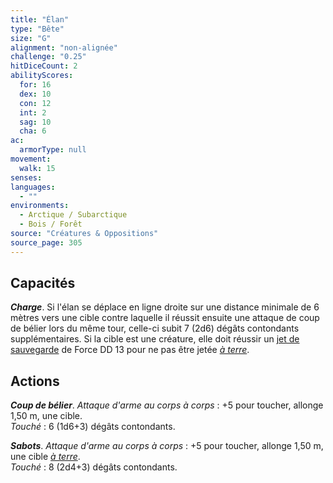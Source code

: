 ```yaml
---
title: "Élan"
type: "Bête"
size: "G"
alignment: "non-alignée"
challenge: "0.25"
hitDiceCount: 2
abilityScores:
  for: 16
  dex: 10
  con: 12
  int: 2
  sag: 10
  cha: 6
ac: 
  armorType: null
movement: 
  walk: 15
senses: 
languages: 
  - ""
environments:
  - Arctique / Subarctique
  - Bois / Forêt
source: "Créatures & Oppositions"
source_page: 305
---
```

## Capacités
_**Charge**_. Si l'élan se déplace en ligne droite sur une distance minimale de 6 mètres vers une cible contre laquelle il réussit ensuite une attaque de coup de bélier lors du même tour, celle-ci subit 7 (2d6) dégâts contondants supplémentaires. Si la cible est une créature, elle doit réussir un [jet de sauvegarde](/utiliser-les-caracteristiques/#jets-de-sauvegarde) de Force DD 13 pour ne pas être jetée [_à terre_](/gerer-la-sante-du-personnage/#a-terre).

## Actions
_**Coup de bélier**_. _Attaque d'arme au corps à corps_ : +5 pour toucher, allonge 1,50 m, une cible.  
_Touché_ : 6 (1d6+3) dégâts contondants.

_**Sabots**_. _Attaque d'arme au corps à corps_ : +5 pour toucher, allonge 1,50 m, une cible [_à terre_](/gerer-la-sante-du-personnage/#a-terre).  
_Touché_ : 8 (2d4+3) dégâts contondants.
